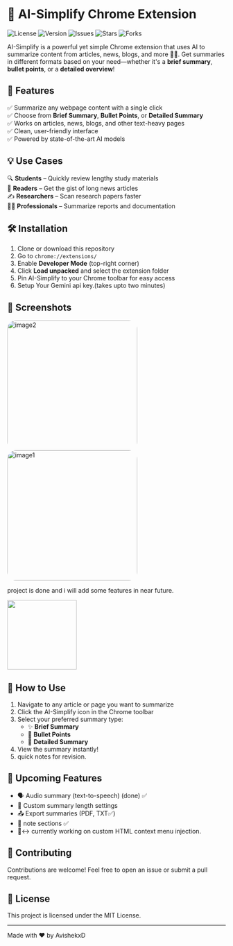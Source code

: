 # 🤖 AI-Simplify Chrome Extension

![License](https://img.shields.io/github/license/AvishekxD/ai-simplify)
![Version](https://img.shields.io/badge/version-1.0.0-blue.svg)
![Issues](https://img.shields.io/github/issues/AvishekxD/ai-simplify)
![Stars](https://img.shields.io/github/stars/AvishekxD/ai-simplify?style=social)
![Forks](https://img.shields.io/github/forks/AvishekxDe/ai-simplify?style=social)

AI-Simplify is a powerful yet simple Chrome extension that uses AI to summarize content from articles, news, blogs, and more 📰✨. Get summaries in different formats based on your need—whether it's a **brief summary**, **bullet points**, or a **detailed overview**!

## 🚀 Features

✅ Summarize any webpage content with a single click  
✅ Choose from **Brief Summary**, **Bullet Points**, or **Detailed Summary**  
✅ Works on articles, news, blogs, and other text-heavy pages  
✅ Clean, user-friendly interface  
✅ Powered by state-of-the-art AI models

## 💡 Use Cases

🔍 **Students** – Quickly review lengthy study materials  
📰 **Readers** – Get the gist of long news articles  
✍️ **Researchers** – Scan research papers faster  
👩‍💼 **Professionals** – Summarize reports and documentation

## 🛠️ Installation

1. Clone or download this repository
2. Go to `chrome://extensions/`
3. Enable **Developer Mode** (top-right corner)
4. Click **Load unpacked** and select the extension folder
5. Pin AI-Simplify to your Chrome toolbar for easy access
6. Setup Your Gemini api key.(takes upto two minutes)

## 📸 Screenshots
<img src="https://github.com/user-attachments/assets/aefb0338-e9ee-403a-89d1-f3182df9f2e0" alt="image2" width="300" style="border-radius: 20px;">
<img src="https://github.com/user-attachments/assets/7e7d5059-4a1d-44f1-bf9c-44b5fc48b3e6" alt="image1" width="300" style="border-radius: 20px;">


project is done and i will add some features in near future.

<img src="https://media.giphy.com/media/cJMlR1SsCSkUjVY3iK/giphy.gif" width="160">

## 📝 How to Use

1. Navigate to any article or page you want to summarize
2. Click the AI-Simplify icon in the Chrome toolbar
3. Select your preferred summary type:
   - ✨ **Brief Summary**
   - 📌 **Bullet Points**
   - 📝 **Detailed Summary**
4. View the summary instantly!
5. quick notes for revision.

## 🌟 Upcoming Features

- 🗣️ Audio summary (text-to-speech) (done) ✅
- 🎯 Custom summary length settings
- 📤 Export summaries (PDF, TXT✅) 
- 📝 note sections ✅
- 🙂‍↔️ currently working on custom HTML context menu injection.

## 🤝 Contributing

Contributions are welcome! Feel free to open an issue or submit a pull request.

## 📄 License

This project is licensed under the MIT License.

---

Made with ❤️ by AvishekxD
